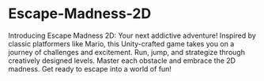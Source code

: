 # Escape-Madness-2D
Introducing Escape Madness 2D: Your next addictive adventure! Inspired by classic platformers like Mario, this Unity-crafted game takes you on a journey of challenges and excitement. Run, jump, and strategize through creatively designed levels. Master each obstacle and embrace the 2D madness. Get ready to escape into a world of fun!
